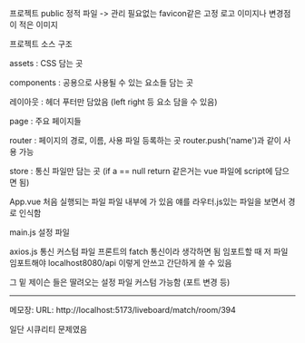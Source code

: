 프로젝트 public
정적 파일 -> 관리 필요없는 favicon같은 고정 로고 이미지나
변경점이 적은 이미지

프로젝트 소스 구조 

assets : CSS 담는 곳

components : 공용으로 사용될 수 있는 요소들 담는 곳

레이아웃 : 헤더 푸터만 담았음 (left right 등 요소 담을 수 있음)

page : 주요 페이지들

router : 페이지의 경로, 이름, 사용 파일 등록하는 곳 router.push('name')과 같이 사용 가능

store : 통신 파일만 담는 곳 (if a == null return 같은거는 vue 파일에 script에 담으면 됨)

App.vue 처음 실행되는 파일
파일 내부에 <router-view />가 있음 얘를 라우터.js있는 파일을 보면서 경로 인식함

main.js 설정 파일 

axios.js 통신 커스텀 파일 프론트의 fatch 통신이라 생각하면 됨 임포트할 때 저 파일 임포트해야
localhost8080/api 이렇게 안쓰고 간단하게 쓸 수 있음

그 밑 제이슨 들은 딸려오는 설정 파일 커스텀 가능함 (포트 변경 등)

-----
메모장: URL: http://localhost:5173/liveboard/match/room/394

일단 시큐리티 문제였음